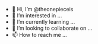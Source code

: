 - 👋 Hi, I’m @theonepieceis
- 👀 I’m interested in ...
- 🌱 I’m currently learning ...
- 💞️ I’m looking to collaborate on ...
- 📫 How to reach me ...

<!---
theonepieceis/theonepieceis is a ✨ special ✨ repository because its `README.md` (this file) appears on your GitHub profile.
You can click the Preview link to take a look at your changes.
--->
